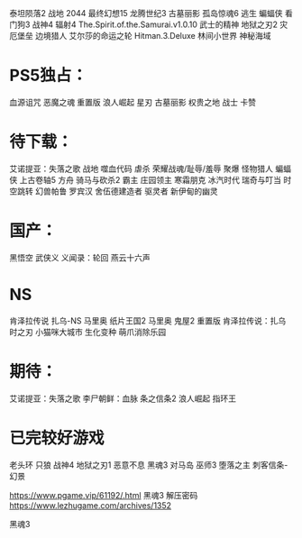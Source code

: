 

泰坦陨落2
战地 2044
最终幻想15
龙腾世纪3
古墓丽影
孤岛惊魂6
逃生
蝙蝠侠
看门狗3
战神4
辐射4
The.Spirit.of.the.Samurai.v1.0.10   武士的精神
地狱之刃2
灾厄堡垒
边境猎人 艾尔莎的命运之轮
Hitman.3.Deluxe
林间小世界
神秘海域

# PS5独占：

血源诅咒
恶魔之魂 重置版
浪人崛起
星刃
古墓丽影
权贵之地
战士 卡赞

# 待下载：

艾诺提亚：失落之歌
战地
噬血代码
虐杀
荣耀战魂/耻辱/羞辱
聚爆
怪物猎人
蝙蝠侠
上古卷轴5
方舟
骑马与砍杀2 霸主
庄园领主
寒霜朋克 冰汽时代
瑞奇与叮当 时空跳转
幻兽帕鲁
罗宾汉 舍伍德建造者
驱灵者 新伊甸的幽灵

# 国产：

黑悟空
武侠义
义闻录：轮回
燕云十六声

# NS

肯泽拉传说 扎乌-NS
马里奥 纸片王国2
马里奥 鬼屋2 重置版
肯泽拉传说：扎乌
时之刃
小猫咪大城市
生化变种
萌爪消除乐园

# 期待：

艾诺提亚：失落之歌
李尸朝鲜：血脉
条之信条2
浪人崛起
指环王
# 已完较好游戏

老头环
只狼
战神4
地狱之刃1
恶意不息
黑魂3
对马岛
巫师3
堕落之主
刺客信条-幻景



https://www.pgame.vip/61192/.html 黑魂3 解压密码
https://www.lezhugame.com/archives/1352

黑魂3
